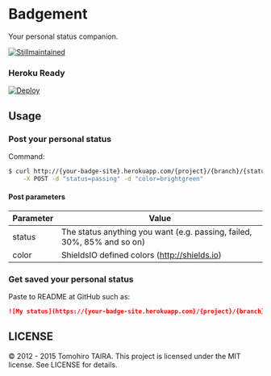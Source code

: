 Badgement
================================================================================

Your personal status companion.

[![Stillmaintained](http://stillmaintained.com/Tomohiro/badgement.png)](http://stillmaintained.com/Tomohiro/badgement)


### Heroku Ready

[![Deploy](https://www.herokucdn.com/deploy/button.png)](https://heroku.com/deploy)


Usage
--------------------------------------------------------------------------------

### Post your personal status

Command:

```sh
$ curl http://{your-badge-site}.herokuapp.com/{project}/{branch}/{status-name} \
    -X POST -d "status=passing" -d "color=brightgreen"
```

#### Post parameters

Parameter | Value
--------- | -------------------------------------------------------------------
status    | The status anything you want (e.g. passing, failed, 30%, 85% and so on)
color     | ShieldsIO defined colors (http://shields.io)


### Get saved your personal status

Paste to README at GitHub such as:

```markdown
![My status](https://{your-badge-site.herokuapp.com}/{project}/{branch}/{status-name})
```


LICENSE
--------------------------------------------------------------------------------

&copy; 2012 - 2015 Tomohiro TAIRA.
This project is licensed under the MIT license.
See LICENSE for details.
